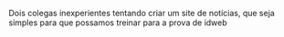 Dois colegas inexperientes tentando criar um site de notícias, que seja simples para que possamos treinar para a prova de idweb
